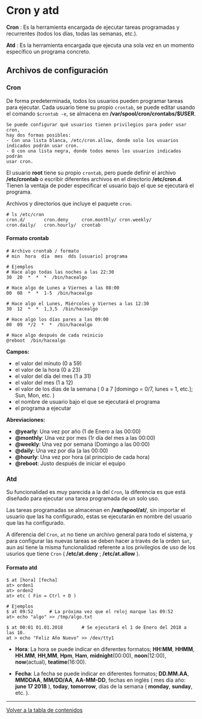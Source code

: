 # Cron y atd

**Cron** :
Es la herramienta encargada de ejecutar tareas programadas y recurrentes
(todos los días, todas las semanas, etc.).

**Atd** :
Es la herramienta encargada que ejecuta una sola vez en un momento 
específico un programa concreto.

## Archivos de configuración

### Cron
De forma predeterminada, todos los usuarios pueden programar tareas para
ejecutar. Cada usuario tiene su propio `crontab`, se puede editar usando
el comando `$crontab -e`, se almacena en 
**/var/spool/cron/crontabs/$USER**.

```
Se puede configurar qué usuarios tienen privilegios para poder usar cron,
hay dos formas posibles:
- Con una lista blanca, /etc/cron.allow, donde solo los usuarios
indicados podrán usar cron.
- O con una lista negra, donde todos menos los usuarios indicados podrán 
usar cron.
```

El usuario **root** tiene su propio `crontab`, pero puede definir el
archivo **/etc/crontab** o escribir diferentes archivos en el directorio
**/etc/cron.d**. Tienen la ventaja de poder especificar el usuario bajo
el que se ejecutará el programa.

Archivos y directorios que incluye el paquete `cron`.
```
# ls /etc/cron
cron.d/       cron.deny     cron.monthly/ cron.weekly/  
cron.daily/   cron.hourly/  crontab       
```

#### Formato crontab

```
# Archivo crontab / formato
# min  hora  día  mes  dds [usuario] programa

# Ejemplos
# Hace algo todas las noches a las 22:30
30  20  *  *  *  /bin/hacealgo

# Hace algo de Lunes a Viernes a las 08:00
00  08  *  *  1-5  /bin/hacealgo

# Hace algo el Lunes, Miércoles y Viernes a las 12:30
30  12  *  *  1,3,5  /bin/hacealgo

# Hace algo los días pares a las 09:00
00  09  */2  *  *  /bin/hacealgo

# Hace algo después de cada reinicio
@reboot  /bin/hacealgo
```

**Campos:**
- el valor del minuto (0 a 59)
- el valor de la hora (0 a 23)
- el valor del día del mes (1 a 31)
- el valor del mes (1 a 12)
- el valor de los días de la semana ( 0 a 7 [domingo = 0/7, lunes = 1, 
etc.]; Sun, Mon, etc. )
- el nombre de usuario bajo el que se ejecutará el programa
- el programa a ejecutar

**Abreviaciones:**
- **@yearly**: Una vez por año (1 de Enero a las 00:00)
- **@monthly**: Una vez por mes (1r día del mes a las 00:00)
- **@weekly**: Una vez por semana (Domingo a las 00:00)
- **@daily**: Una vez por día (a las 00:00)
- **@hourly**: Una vez por hora (al principio de cada hora)
- **@reboot**: Justo después de iniciar el equipo

### Atd

Su funcionalidad es muy parecida a la del `Cron`, la diferencia es que
está diseñado para ejecutar una tarea programada de un solo uso.

Las tareas programadas se almacenan en **/var/spool/at/**, sin importar
el usuario que las ha configurado, estas se ejecutarán en nombre del
usuario que las ha configurado.

A diferencia del `Cron`, `at` no tiene un archivo general para todo el
sistema, y para configurar las nuevas tareas se deben hacer a través de
la orden `$at`, aun así tiene la misma funcionalidad referente a los 
privilegios de uso de los usurios que tiene `Cron` ( **/etc/at.deny** ; 
**/etc/at.allow** ).

#### Formato atd

```
$ at [hora] [fecha]
at> orden1
at> orden2
at> etc ( Fin = Ctrl + D )

# Ejemplos
$ at 09:52		# La próxima vez que el reloj marque las 09:52
at> echo "algo" >> /tmp/algo.txt

$ at 00:01 01.01.2018		# Se ejecutará el 1 de Enero del 2018 a las 10.
at > echo "Feliz Año Nuevo" >> /dev/tty1
```

- **Hora**: La hora se puede indicar en diferentes formatos; **HH:MM**, 
**HHMM**, **HH.MM**, **HH,MM**, **Hpm**, **Ham**, **midnight**(00:00), 
**noon**(12:00), **now**(actual), **teatime**(16:00).

- **Fecha**: La fecha se puede indicar en diferentes formatos; 
**DD.MM.AA**, **MMDDAA**, **MM/DD/AA**, **AA-MM-DD**, fechas en inglés
( mes día año: **june 17 2018** ), **today**, **tomorrow**, días de la
semana ( **monday**, **sunday**, etc. ).

---

[Volver a la tabla de contenidos](README.md#tabla-de-contenidos)
